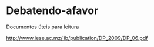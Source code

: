 Debatendo-afavor
================

Documentos úteis para leitura

http://www.iese.ac.mz/lib/publication/DP_2009/DP_06.pdf
